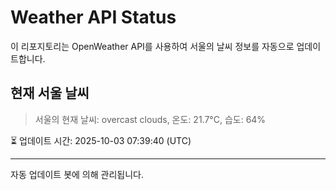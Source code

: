 
# Weather API Status

이 리포지토리는 OpenWeather API를 사용하여 서울의 날씨 정보를 자동으로 업데이트합니다.

## 현재 서울 날씨
> 서울의 현재 날씨: overcast clouds, 온도: 21.7°C, 습도: 64%

⏳ 업데이트 시간: 2025-10-03 07:39:40 (UTC)

---
자동 업데이트 봇에 의해 관리됩니다.
